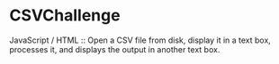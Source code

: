 # CSVChallenge
JavaScript / HTML :: Open a CSV file from disk, display it in a text box, processes it, and displays the output in another text box.
